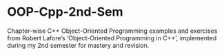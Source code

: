# OOP-Cpp-2nd-Sem
Chapter-wise C++ Object-Oriented Programming examples and exercises from Robert Lafore’s ‘Object-Oriented Programming in C++’, implemented during my 2nd semester for mastery and revision.
